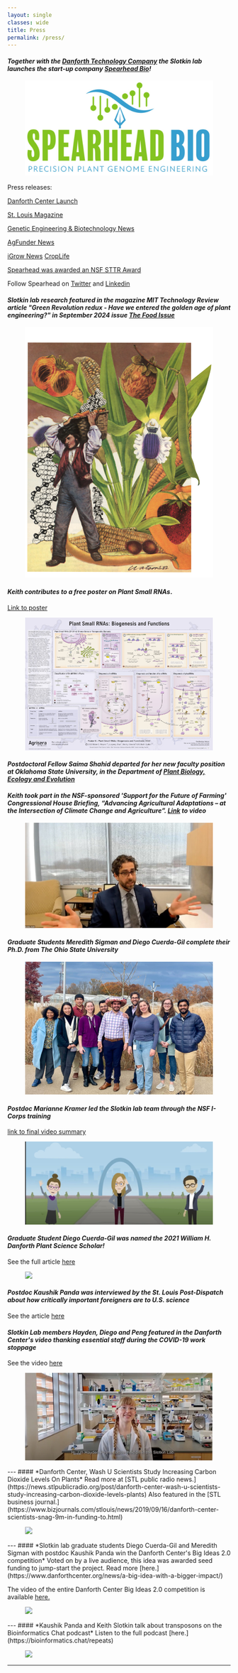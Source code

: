 ```yaml
---
layout: single
classes: wide
title: Press
permalink: /press/
---
```


#### *Together with the [Danforth Technology Company](https://danforthtechnology.com) the Slotkin lab launches the start-up company [Spearhead Bio](https://danforthtechnology.com/spearhead-bio/)!*
<figure class="half">
  <img src="/assets/images/Spearhead.jpg">
</figure>
Press releases: 

[Danforth Center Launch](https://www.danforthcenter.org/news/danforth-technology-company-launches-genome-editing-startup/)

[St. Louis Magazine](https://www.stlmag.com/business/spearhead-bio-danforth-center-keith-slotkin/) 

[Genetic Engineering & Biotechnology News](https://www.genengnews.com/topics/genome-editing/spearhead-bio-offers-precise-plant-engineering-using-crispr-directed-jumping-genes/) 

[AgFunder News](https://agfundernews.com/danforth-technology-center-launches-gene-editing-startup-spearhead-bio-to-solve-a-major-obstacle-with-crispr) 

[iGrow News](https://igrownews.com/spearhead-bio-latest-news/) [CropLife](https://www.croplife.com/crop-inputs/seed-biotech/spearhead-bio-awarded-nsf-tech-transfer-grant-to-accelerate-development-of-improved-corn-varieties/)

[Spearhead was awarded an NSF STTR Award](https://danforthtechnology.com/spearhead-bio-awarded-nsf-tech-transfer-grant-to-accelerate-development-of-improved-corn-varieties/) 

Follow Spearhead on [Twitter](https://x.com/Spearhead_Bio) and [Linkedin](https://www.linkedin.com/company/spearhead-bio/)

#### *Slotkin lab research featured in the magazine MIT Technology Review article "Green Revolution redux - Have we entered the golden age of plant engineering?" in September 2024 issue [The Food Issue](https://www.technologyreview.com/2024/10/23/1105291/green-revolution-plant-engineering-crispr-farming-agriculture/)*
<figure class="half">
  <img src="/assets/images/1982_05_025.png">
</figure>

#### *Keith contributes to a free poster on Plant Small RNAs*. 
[Link to poster](https://www.agrisera.com/en/blogg/agrisera-blog/2022/09/26/new-agrisera-educational-poster-6-is-available-.html)
<figure class="half">
  <img src="/assets/images/Poster-6small.jpg">
</figure>

#### *Postdoctoral Fellow Saima Shahid departed for her new faculty position at Oklahoma State University, in the Department of [Plant Biology, Ecology and Evolution](https://experts.okstate.edu/saima.shahid)*

#### *Keith took part in the NSF-sponsored 'Support for the Future of Farming' Congressional House Briefing, “Advancing Agricultural Adaptations – at the Intersection of Climate Change and Agriculture”. [Link](https://bcove.video/3I3U6qN) to video*   
<figure class="half">
  <img src="/assets/images/CongressBriefing.jpg">
</figure>

#### *Graduate Students Meredith Sigman and Diego Cuerda-Gil complete their Ph.D. from The Ohio State University* 
<figure class="half">
  <img src="/assets/images/DCG-2021.jpg">
</figure>

#### *Postdoc Marianne Kramer led the Slotkin lab team through the NSF I-Corps training*
[link to final video summary](https://www.youtube.com/watch?v=iHvaI_m5c9s)
<figure class="half">
  <img src="/assets/images/I-Corps.jpg">
</figure>

#### *Graduate Student Diego Cuerda-Gil was named the 2021 William H. Danforth Plant Science Scholar!*
See the full article [here](https://www.danforthcenter.org/news/meet-the-2021-william-h-danforth-plant-science-fellow/)

<figure class="half">
  <a href="https://www.danforthcenter.org/news/meet-the-2021-william-h-danforth-plant-science-fellow/"><img src="/assets/images/DCG in NM.png"></a>
</figure>

#### *Postdoc Kaushik Panda was interviewed by the St. Louis Post-Dispatch about how critically important foreigners are to U.S. science*
See the article [here](https://www.stltoday.com/business/st-louis-scientists-say-trumps-order-limiting-foreign-workers-will-hurt-labs-stifle-american-ingenuity/article_17325736-1233-5760-a7a5-39310559d5eb.html)


#### *Slotkin Lab members Hayden, Diego and Peng featured in the Danforth Center's video thanking essential staff during the COVID-19 work stoppage*
See the video [here](https://www.youtube.com/watch?v=PuFk6hnGV30&feature=youtu.be)

<figure class="half">
  <a href="https://www.youtube.com/watch?v=PuFk6hnGV30&feature=youtu.be"><img src="/assets/images/Hayden_MBO.jpg"></a>
</figure>
---
#### *Danforth Center, Wash U Scientists Study Increasing Carbon Dioxide Levels On Plants*
Read more at [STL public radio news.](https://news.stlpublicradio.org/post/danforth-center-wash-u-scientists-study-increasing-carbon-dioxide-levels-plants) Also featured in the [STL business journal.](https://www.bizjournals.com/stlouis/news/2019/09/16/danforth-center-scientists-snag-9m-in-funding-to.html)

<figure class="half">
  <a href="https://www.danforthcenter.org/news/as-co2-levels-rise-danforth-center-scientists-explore-the-effect-on-plants-in-an-effort-to-improve-crops-for-a-changing-environment/?__sw_csrfToken=REzoyqxsammyaOEYLBWPPdBXkySo5Ehs"><img src="https://www.danforthcenter.org/app/uploads/2019/09/DSC_0884.jpg"></a>
</figure>
---
#### *Slotkin lab graduate students Diego Cuerda-Gil and Meredith Sigman with postdoc Kaushik Panda win the Danforth Center's Big Ideas 2.0 competition*
Voted on by a live audience, this idea was awarded seed funding to jump-start the project.
Read more [here.](https://www.danforthcenter.org/news/a-big-idea-with-a-bigger-impact/)

The video of the entire Danforth Center Big Ideas 2.0 competition is available [here.](https://hecmedia.org/posts/conversations-from-the-danforth-plant-science-center-presents-big-ideas-2-0)

<figure class="half">
  <a href="https://www.danforthcenter.org/news/a-big-idea-with-a-bigger-impact/"><img src="https://www.danforthcenter.org/app/uploads/2020/03/CY6A4099.jpg"></a>
</figure>
---
#### *Kaushik Panda and Keith Slotkin talk about transposons on the Bioinformatics Chat podcast*
Listen to the full podcast [here.](https://bioinformatics.chat/repeats)
<figure>
  <a href="https://bioinformatics.chat/repeats"><img src="https://bioinformatics.chat/img/header.svg"></a>
</figure>


---
